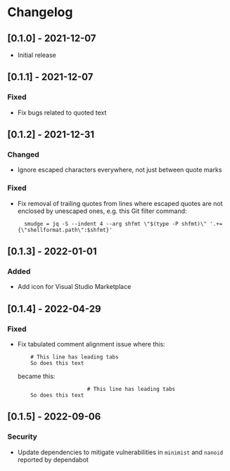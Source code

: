 # Changelog

## [0.1.0] - 2021-12-07
- Initial release

## [0.1.1] - 2021-12-07
### Fixed
- Fix bugs related to quoted text

## [0.1.2] - 2021-12-31
### Changed
- Ignore escaped characters everywhere, not just between quote marks

### Fixed
- Fix removal of trailing quotes from lines where escaped quotes are not
  enclosed by unescaped ones, e.g. this Git filter command:

  ```gitconfig
    smudge = jq -S --indent 4 --arg shfmt \"$(type -P shfmt)\" '.+={\"shellformat.path\":$shfmt}'
  ```

## [0.1.3] - 2022-01-01
### Added
- Add icon for Visual Studio Marketplace

## [0.1.4] - 2022-04-29
### Fixed
- Fix tabulated comment alignment issue where this:

  ```
      # This line has leading tabs
      So does this text
  ```

  became this:

  ```
                        # This line has leading tabs
      So does this text
  ```

## [0.1.5] - 2022-09-06
### Security
- Update dependencies to mitigate vulnerabilities in `minimist` and `nanoid`
  reported by dependabot

